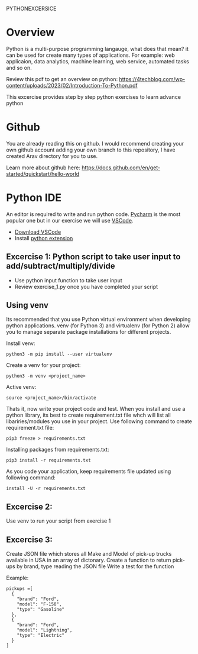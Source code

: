 PYTHONEXCERSICE

# Overview
Python is a multi-purpose programming langauge, what does that mean? it can be used for create many types of applications. For example: web applicaion, data analytics, machine learning, web service, automated tasks and so on. 

Review this pdf to get an overview on python: https://4techblog.com/wp-content/uploads/2023/02/Introduction-To-Python.pdf

This excercise provides step by step python exercises to learn advance python

# Github
You are already reading this on github. I would recommend creating your own github account adding your own branch to this repository, I have created Arav directory for you to use.

Learn more about github here: https://docs.github.com/en/get-started/quickstart/hello-world

# Python IDE
An editor is required to write and run python code. [Pycharm](https://www.jetbrains.com/pycharm/) is the most popular one but in our exercise we will use [VSCode](https://code.visualstudio.com/Download). 

- [Download VSCode]((https://code.visualstudio.com/Download)) 
- Install [python extension](https://marketplace.visualstudio.com/items?itemName=ms-python.python)

## Excercise 1: Python script to take user input to add/subtract/multiply/divide
- Use python input function to take user input 
- Review exercise_1.py once you have completed your script

## Using venv
Its recommended that you use Python virtual environment when developing python applications.
venv (for Python 3) and virtualenv (for Python 2) allow you to manage separate package installations for different projects. 

Install venv:
````
python3 -m pip install --user virtualenv
````
Create a venv for your project:
````
python3 -m venv <project_name>
````

Active venv:
````
source <project_name>/bin/activate
````

Thats it, now write your project code and test. 
When you install and use a python library, its best to create requirement.txt file whch will list all libariries/modules you use in your project. Use following command to create requirement.txt file:
````
pip3 freeze > requirements.txt
````
Installing packages from requirements.txt:
````
pip3 install -r requirements.txt
````
As you code your application, keep requirements file updated using following command:
````
install -U -r requirements.txt
````

## Excercise 2:
Use venv to run your script from exercise 1

## Excercise 3:
Create JSON file which stores all Make and Model of pick-up trucks available in USA in an array of dictonary. 
Create a function to return pick-ups by brand, type reading the JSON file
Write a test for the function

Example:
````
pickups =[
  {
    "brand": "Ford",
    "model": "F-150",
    "type": "Gasoline"
  },
  {
    "brand": "Ford",
    "model": "Lightning",
    "type": "Electric"
  }
]
````


